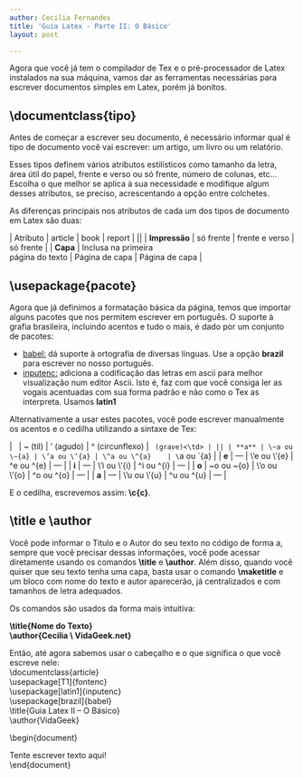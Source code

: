```yaml
---
author: Cecilia Fernandes
title: 'Guia Latex - Parte II: O Básico'
layout: post

---
```

Agora que você já tem o compilador de Tex e o pré-processador de Latex instalados na sua máquina, vamos dar as ferramentas necessárias para escrever documentos simples em Latex, porém já bonitos.

## \documentclass{tipo}

Antes de começar a escrever seu documento, é necessário informar qual é tipo de documento você vai escrever: um artigo, um livro ou um relatório.

Esses tipos definem vários atributos estilísticos como tamanho da letra, área útil do papel, frente e verso ou só frente, número de colunas, etc… Escolha o que melhor se aplica à sua necessidade e modifique algum desses atributos, se preciso, acrescentando a opção entre colchetes.

As diferenças principais nos atributos de cada um dos tipos de documento em Latex são duas:

| Atributo      | article                               | book           | report         |
||
| **Impressão** | só frente                             | frente e verso | só frente      |
| **Capa**      | Inclusa na primeira  
página do texto | Página de capa | Página de capa |

## \usepackage{pacote}

Agora que já definimos a formatação básica da página, temos que importar alguns pacotes que nos permitem escrever em português. O suporte à grafia brasileira, incluindo acentos e tudo o mais, é dado por um conjunto de pacotes:

*   <u>babel:</u> dá suporte à ortografia de diversas línguas. Use a opção **brazil** para escrever no nosso português.
*   <u>inputenc:</u> adiciona a codificação das letras em ascii para melhor visualização num editor Ascii. Isto é, faz com que você consiga ler as vogais acentuadas com sua forma padrão e não como o Tex as interpreta. Usamos **latin1**

Alternativamente a usar estes pacotes, você pode escrever manualmente os acentos e o cedilha utilizando a sintaxe de Tex:

|       | ~ (til)      | ‘ (agudo)    | ^ (circunflexo) | ` (grave)<\td> |
||
| **a** | \~a ou \~{a} | \’a ou \’{a} | \^a ou \^{a}    | \`a ou \`{a}   |
| **e** | —            | \’e ou \’{e} | \^e ou \^{e}    | —              |
| **i** | —            | \’i ou \’{i} | \^i ou \^{i}    | —              |
| **o** | \~o ou \~{o} | \’o ou \’{o} | \^o ou \^{o}    | —              |
| **a** | —            | \’u ou \’{u} | \^u ou \^{u}    | —              |

E o cedilha, escrevemos assim: **\c{c}**.

## \title e \author

Você pode informar o Título e o Autor do seu texto no código de forma a, sempre que você precisar dessas informações, você pode acessar diretamente usando os comandos **\title** e **\author**. Além disso, quando você quiser que seu texto tenha uma capa, basta usar o comando **\maketitle** e um bloco com nome do texto e autor aparecerão, já centralizados e com tamanhos de letra adequados.

Os comandos são usados da forma mais intuitiva:

**\title{Nome do Texto}  
\author{Cecilia \\ VidaGeek.net}**

Então, até agora sabemos usar o cabeçalho e o que significa o que você escreve nele:  
\documentclass{article}  
\usepackage[T1]{fontenc}  
\usepackage[latin1]{inputenc}  
\usepackage[brazil]{babel}  
\title{Guia Latex II – O Básico}  
\author{VidaGeek}

\begin{document}

Tente escrever texto aqui!  
\end{document} 




















